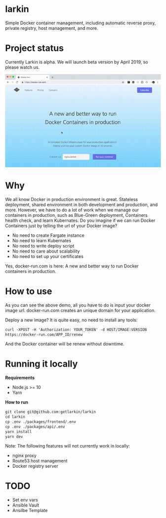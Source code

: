 # larkin

Simple Docker container management, including automatic reverse proxy, private registry, host management, and more.

# Project status

Currently Larkin is alpha. We will launch beta version by April 2019, so please watch us.

![image](https://github.com/acro5piano/docker-run.com/blob/master/demo.gif)

# Why

We all know Docker in production environment is great. Stateless deployment, shared environment in both development and production, and more. However, we have to do a lot of work when we manage our containers in production, such as Blue-Green deployment, Containers health check, and learn Kubernates. Do you imagine if we can run Docker Containers just by telling the url of your Docker image?

- No need to create Fargate instance
- No need to learn Kubernates
- No need to write deploy script
- No need to care about scalability
- No need to set up your certificates

Yes, docker-run.com is here: A new and better way to run Docker containers in production.

# How to use

As you can see the above demo, all you have to do is input your docker image url. docker-run.com creates an unique domain for your application.

Deploy a new image? It is quite easy, no need to install any tools:

```
curl -XPOST -H 'Authorization: YOUR_TOKEN' -d HOST/IMAGE:VERSION https://docker-run.com/APP_ID/renew
```

And the Docker container will be renew without downtime.

# Running it locally

**Requirements**

- Node.js >= 10
- Yarn

**How to run**

```
git clone git@github.com:getlarkin/larkin
cd larkin
cp .env ./packages/frontend/.env
cp .env ./packages/api/.env
yarn install
yarn dev
```

Note: The following features will not currently work in locally:

- nginx proxy
- Route53 host management
- Docker registry server

# TODO

- Set env vars
- Ansible Vault
- Ansilbe Template
